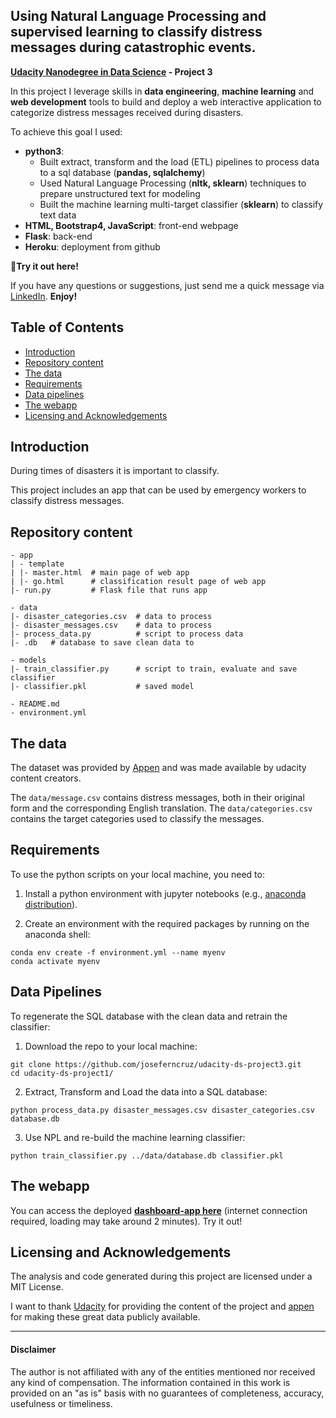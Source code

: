 Using Natural Language Processing and supervised learning to classify distress messages during catastrophic events.
---
**[Udacity Nanodegree in Data Science](https://www.udacity.com/course/data-scientist-nanodegree--nd025) - Project 3**


In this project I leverage skills in **data engineering**, **machine learning** and **web development** tools to build and deploy a web interactive application to categorize distress messages received during disasters.

To achieve this goal I used:
- **python3**:
  - Built extract, transform and the load (ETL) pipelines to process data to a sql database (__pandas, sqlalchemy__)
  - Used Natural Language Processing (__nltk, sklearn__) techniques to prepare unstructured text for modeling
  - Built the machine learning multi-target classifier (__sklearn__) to classify text data
- **HTML, Bootstrap4, JavaScript**: front-end webpage
- **Flask**: back-end
- **Heroku**: deployment from github


**📢Try it out here!**


If you have any questions or suggestions, just send me a quick message via [LinkedIn](https://www.linkedin.com/in/josecruz-phd/). **Enjoy!**


## Table of Contents

- [Introduction](#introduction)
- [Repository content](#repository-content)
- [The data](#the-data)
- [Requirements](#requirements)
- [Data pipelines](#data-pipelines)
- [The webapp](#the-webapp)
- [Licensing and Acknowledgements](#licensing-and-acknowledgements)


## Introduction

During times of disasters it is important to classify. 

This project includes an app that can be used by emergency workers to classify distress messages.


## Repository content

    - app
    | - template
    | |- master.html  # main page of web app
    | |- go.html      # classification result page of web app
    |- run.py         # Flask file that runs app

    - data
    |- disaster_categories.csv  # data to process
    |- disaster_messages.csv    # data to process
    |- process_data.py          # script to process data
    |- .db   # database to save clean data to

    - models
    |- train_classifier.py      # script to train, evaluate and save classifier
    |- classifier.pkl           # saved model

    - README.md
    - environment.yml


## The data

The dataset was provided by [Appen](https://appen.com/) and was made available by udacity content creators.

The `data/message.csv` contains distress messages, both in their original form and the corresponding English translation. The `data/categories.csv` contains the target categories used to classify the messages.

## Requirements

To use the python scripts on your local machine, you need to:

1. Install a python environment with jupyter notebooks (e.g., [anaconda distribution](https://www.anaconda.com/products/individual)).

2. Create an environment with the required packages by running on the anaconda shell:
```
conda env create -f environment.yml --name myenv
conda activate myenv
```

## Data Pipelines

To regenerate the SQL database with the clean data and retrain the classifier:

1. Download the repo to your local machine:

  ```
  git clone https://github.com/joseferncruz/udacity-ds-project3.git
  cd udacity-ds-project1/
  ```

2. Extract, Transform and Load the data into a SQL database:

  ```
  python process_data.py disaster_messages.csv disaster_categories.csv database.db
  ```
3. Use NPL and re-build the machine learning classifier:

  ```
  python train_classifier.py ../data/database.db classifier.pkl
  ```

## The webapp

You can access the deployed **[dashboard-app here](https://noisy-nyc-app.herokuapp.com/)** (internet connection required, loading may take around 2 minutes). Try it out!


## Licensing and Acknowledgements

The analysis and code generated during this project are licensed under a MIT License.

I want to thank [Udacity](https://www.udacity.com/) for providing the content of the project and [appen](https://appen.com/) for making these great data publicly available.


---
<h4 id="disclaimer">Disclaimer</h4>
 The author is not affiliated with any of the entities mentioned nor received any kind of compensation. The information contained in this work is provided on an "as is" basis with no guarantees of completeness, accuracy, usefulness or timeliness.
